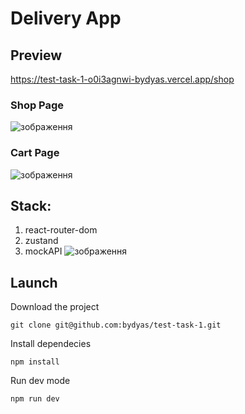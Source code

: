 # Delivery App

## Preview

https://test-task-1-o0i3agnwi-bydyas.vercel.app/shop

### Shop Page
![зображення](https://github.com/bydyas/test-task-1/assets/74198494/b7aa65a4-ee16-4ee2-a2ef-098b926a9da2)

### Cart Page
![зображення](https://github.com/bydyas/test-task-1/assets/74198494/09326871-5d5c-4df3-b3eb-a25b0cc946af)

## Stack:
1. react-router-dom
2. zustand
3. mockAPI
![зображення](https://github.com/bydyas/test-task-1/assets/74198494/de59423a-73d7-4453-b11d-c7aa170db365)

## Launch

Download the project
```
git clone git@github.com:bydyas/test-task-1.git
```
Install dependecies
```
npm install
```
Run dev mode
```
npm run dev
```
